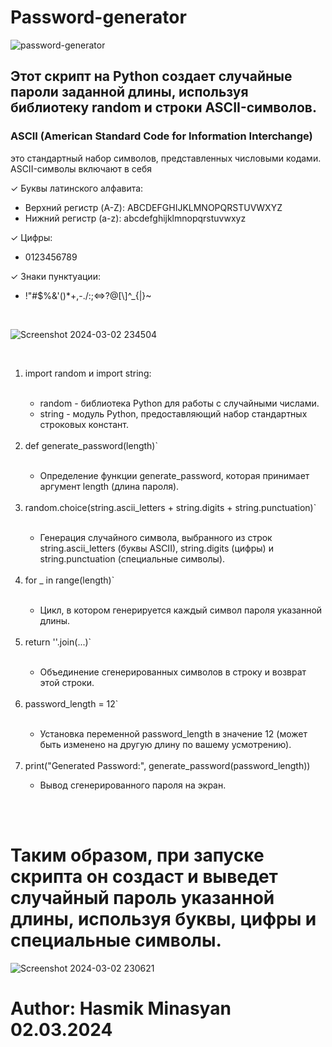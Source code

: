 # Password-generator

![password-generator](https://github.com/Hasul79/Password-generator/assets/95657084/0df1f6b2-8947-4282-bfc4-cfd57b583028)

<h2>Этот скрипт на Python создает случайные пароли заданной длины, используя библиотеку random и строки ASCII-символов.</h2>

<h3>ASCII (American Standard Code for Information Interchange) </h3>
<p> это стандартный набор символов, представленных числовыми кодами. ASCII-символы включают в себя</p>
<nr/>

  <p>&#10003; Буквы латинского алфавита:</p>
  <ul>
    <li>Верхний регистр (A-Z): ABCDEFGHIJKLMNOPQRSTUVWXYZ</li>
    <li>Нижний регистр (a-z): abcdefghijklmnopqrstuvwxyz</li>
  </ul>
  <p>&#10003; Цифры:</p>
   <ul>
    <li>0123456789</li>
    </ul>
  <p>&#10003; Знаки пунктуации:</p>
  <ul>
    <li>!"#$%&'()*+,-./:;<=>?@[\]^_{|}~</li>
  </ul>

<br/>

![Screenshot 2024-03-02 234504](https://github.com/Hasul79/Password-generator/assets/95657084/b1557b3a-e22b-4b95-badd-04a833b18350)

<br/>

<ol>

  <li>import random и import string:</li>
  
<br/>

<ul>
  
  <li>random - библиотека Python для работы с случайными числами.</li>
  
  <li>string - модуль Python, предоставляющий набор стандартных строковых констант.</li>
  
</ul>
<br/>

<li>def generate_password(length)`</li>

<br/>

<ul>
  <li>Определение функции generate_password, которая принимает аргумент length (длина пароля).</li>
</ul>

<br/>

<li>random.choice(string.ascii_letters + string.digits + string.punctuation)`</li>

<br/>
<ul>
  <li>Генерация случайного символа, выбранного из строк string.ascii_letters (буквы ASCII), string.digits (цифры) и string.punctuation (специальные символы).</li>
</ul>

<br/>

<li>for _ in range(length)`</li>
<br/>
<ul>
  <li>Цикл, в котором генерируется каждый символ пароля указанной длины.</li>
</ul>

<br/>

<li>return ''.join(...)`</li>
<br/>
<ul>
  <li>Объединение сгенерированных символов в строку и возврат этой строки.</li>
</ul>

<br/>


<li>password_length = 12`</li>
<br/>
<ul>
  <li>Установка переменной password_length в значение 12 (может быть изменено на другую длину по вашему усмотрению).</li>
</ul>

<br/>

<li>print("Generated Password:", generate_password(password_length))</li>

<ul>
  <li>Вывод сгенерированного пароля на экран.</li>
</ul>

<br/>

</ol>

<br/>

# Таким образом, при запуске скрипта он создаст и выведет случайный пароль указанной длины, используя буквы, цифры и специальные символы.


![Screenshot 2024-03-02 230621](https://github.com/Hasul79/Password-generator/assets/95657084/be11bdfb-02ee-4981-bcf8-db23b3e6ddc4)




# Author: Hasmik Minasyan 02.03.2024
